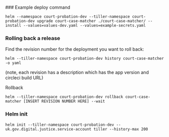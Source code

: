 
### Example deploy command
```
helm --namespace court-probation-dev --tiller-namespace court-probation-dev upgrade court-case-matcher ./court-case-matcher/ --install --values=values-dev.yaml --values=example-secrets.yaml
```

### Rolling back a release
Find the revision number for the deployment you want to roll back:
```
helm --tiller-namespace court-probation-dev history court-case-matcher -o yaml
```
(note, each revision has a description which has the app version and circleci build URL)

Rollback
```
helm --tiller-namespace court-probation-dev rollback court-case-matcher [INSERT REVISION NUMBER HERE] --wait
```

### Helm init

```
helm init --tiller-namespace court-probation-dev --uk.gov.digital.justice.service-account tiller --history-max 200
```
```
